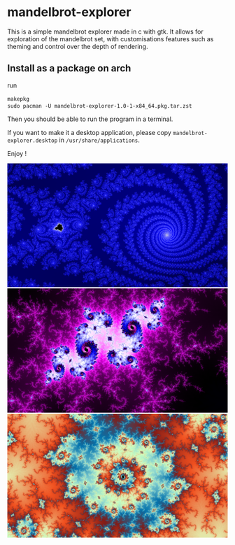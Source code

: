 # mandelbrot-explorer

This is a simple mandelbrot explorer made in c with gtk.
It allows for exploration of the mandelbrot set, with customisations features
such as theming and control over the depth of rendering.

## Install as a package on arch

run 
```shell
makepkg
sudo pacman -U mandelbrot-explorer-1.0-1-x84_64.pkg.tar.zst
```

Then you should be able to run the program in a terminal.

If you want to make it a desktop application, please copy `mandelbrot-explorer.desktop`
in `/usr/share/applications`.

Enjoy !


[img1]: images/mandelbrot1.png
[img2]: images/mandelbrot2.png
[img3]: images/mandelbrot3.png

![what mandelbrot can look like when you zoom in][img1]
![what mandelbrot can look like when you zoom in][img2]
![what mandelbrot can look like when you zoom in][img3]
